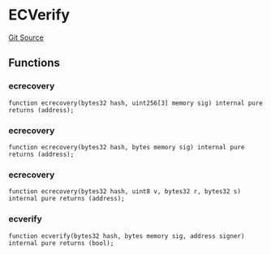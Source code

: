 # ECVerify
[Git Source](https://github.com/TOKnetwork/contracts/blob/155f729fd8db0676297384375468d4d45b8aa44e/contracts/common/lib/ECVerify.sol)


## Functions
### ecrecovery


```solidity
function ecrecovery(bytes32 hash, uint256[3] memory sig) internal pure returns (address);
```

### ecrecovery


```solidity
function ecrecovery(bytes32 hash, bytes memory sig) internal pure returns (address);
```

### ecrecovery


```solidity
function ecrecovery(bytes32 hash, uint8 v, bytes32 r, bytes32 s) internal pure returns (address);
```

### ecverify


```solidity
function ecverify(bytes32 hash, bytes memory sig, address signer) internal pure returns (bool);
```

